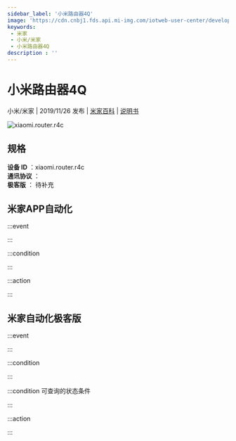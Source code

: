 ```yaml
---
sidebar_label: '小米路由器4Q'
image: 'https://cdn.cnbj1.fds.api.mi-img.com/iotweb-user-center/developer_1679069105635wrZbqxRo.png?GalaxyAccessKeyId=AKVGLQWBOVIRQ3XLEW&Expires=9223372036854775807&Signature=vpPiJYiaYWlPaI4prOg5EXwEDzA='
keywords: 
 - 米家
 - 小米/米家
 - 小米路由器4Q
description : ''
---
```

# 小米路由器4Q

小米/米家 | 2019/11/26 发布 | [米家百科](https://home.mi.com/webapp/content/baike/product/index.html?model=xiaomi.router.r4c) | [说明书](https://home.mi.com/views/introduction.html?model=xiaomi.router.r4c&region=cn)

![xiaomi.router.r4c](https://cdn.cnbj1.fds.api.mi-img.com/iotweb-user-center/developer_1679069105635wrZbqxRo.png?GalaxyAccessKeyId=AKVGLQWBOVIRQ3XLEW&Expires=9223372036854775807&Signature=vpPiJYiaYWlPaI4prOg5EXwEDzA=)

## 规格  
> 
**设备 ID** ：xiaomi.router.r4c  
**通讯协议** ：  
**极客版**  ： 待补充 


## 米家APP自动化  

:::event  

:::

:::condition  

:::

:::action   

:::

## 米家自动化极客版  

:::event  

:::

:::condition  

:::

:::condition 可查询的状态条件  

:::

:::action  

:::

        
